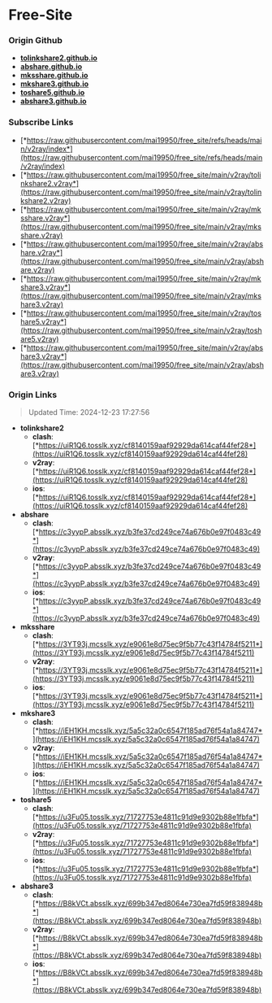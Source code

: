 # Free-Site

### Origin Github

- [**tolinkshare2.github.io**](https://github.com/tolinkshare2/tolinkshare2.github.io)
- [**abshare.github.io**](https://github.com/abshare/abshare.github.io)
- [**mksshare.github.io**](https://github.com/mksshare/mksshare.github.io)
- [**mkshare3.github.io**](https://github.com/mkshare3/mkshare3.github.io)
- [**toshare5.github.io**](https://github.com/toshare5/toshare5.github.io)
- [**abshare3.github.io**](https://github.com/abshare3/abshare3.github.io)

### Subscribe Links

- [*https://raw.githubusercontent.com/mai19950/free_site/refs/heads/main/v2ray/index*](https://raw.githubusercontent.com/mai19950/free_site/refs/heads/main/v2ray/index)
- [*https://raw.githubusercontent.com/mai19950/free_site/main/v2ray/tolinkshare2.v2ray*](https://raw.githubusercontent.com/mai19950/free_site/main/v2ray/tolinkshare2.v2ray)
- [*https://raw.githubusercontent.com/mai19950/free_site/main/v2ray/mksshare.v2ray*](https://raw.githubusercontent.com/mai19950/free_site/main/v2ray/mksshare.v2ray)
- [*https://raw.githubusercontent.com/mai19950/free_site/main/v2ray/abshare.v2ray*](https://raw.githubusercontent.com/mai19950/free_site/main/v2ray/abshare.v2ray)
- [*https://raw.githubusercontent.com/mai19950/free_site/main/v2ray/mkshare3.v2ray*](https://raw.githubusercontent.com/mai19950/free_site/main/v2ray/mkshare3.v2ray)
- [*https://raw.githubusercontent.com/mai19950/free_site/main/v2ray/toshare5.v2ray*](https://raw.githubusercontent.com/mai19950/free_site/main/v2ray/toshare5.v2ray)
- [*https://raw.githubusercontent.com/mai19950/free_site/main/v2ray/abshare3.v2ray*](https://raw.githubusercontent.com/mai19950/free_site/main/v2ray/abshare3.v2ray)

### Origin Links

> Updated Time: 2024-12-23 17:27:56

- **tolinkshare2**
  - **clash**: [*https://uiR1Q6.tosslk.xyz/cf8140159aaf92929da614caf44fef28*](https://uiR1Q6.tosslk.xyz/cf8140159aaf92929da614caf44fef28)
  - **v2ray**: [*https://uiR1Q6.tosslk.xyz/cf8140159aaf92929da614caf44fef28*](https://uiR1Q6.tosslk.xyz/cf8140159aaf92929da614caf44fef28)
  - **ios**: [*https://uiR1Q6.tosslk.xyz/cf8140159aaf92929da614caf44fef28*](https://uiR1Q6.tosslk.xyz/cf8140159aaf92929da614caf44fef28)
- **abshare**
  - **clash**: [*https://c3yypP.absslk.xyz/b3fe37cd249ce74a676b0e97f0483c49*](https://c3yypP.absslk.xyz/b3fe37cd249ce74a676b0e97f0483c49)
  - **v2ray**: [*https://c3yypP.absslk.xyz/b3fe37cd249ce74a676b0e97f0483c49*](https://c3yypP.absslk.xyz/b3fe37cd249ce74a676b0e97f0483c49)
  - **ios**: [*https://c3yypP.absslk.xyz/b3fe37cd249ce74a676b0e97f0483c49*](https://c3yypP.absslk.xyz/b3fe37cd249ce74a676b0e97f0483c49)
- **mksshare**
  - **clash**: [*https://3YT93j.mcsslk.xyz/e9061e8d75ec9f5b77c43f14784f5211*](https://3YT93j.mcsslk.xyz/e9061e8d75ec9f5b77c43f14784f5211)
  - **v2ray**: [*https://3YT93j.mcsslk.xyz/e9061e8d75ec9f5b77c43f14784f5211*](https://3YT93j.mcsslk.xyz/e9061e8d75ec9f5b77c43f14784f5211)
  - **ios**: [*https://3YT93j.mcsslk.xyz/e9061e8d75ec9f5b77c43f14784f5211*](https://3YT93j.mcsslk.xyz/e9061e8d75ec9f5b77c43f14784f5211)
- **mkshare3**
  - **clash**: [*https://iEH1KH.mcsslk.xyz/5a5c32a0c6547f185ad76f54a1a84747*](https://iEH1KH.mcsslk.xyz/5a5c32a0c6547f185ad76f54a1a84747)
  - **v2ray**: [*https://iEH1KH.mcsslk.xyz/5a5c32a0c6547f185ad76f54a1a84747*](https://iEH1KH.mcsslk.xyz/5a5c32a0c6547f185ad76f54a1a84747)
  - **ios**: [*https://iEH1KH.mcsslk.xyz/5a5c32a0c6547f185ad76f54a1a84747*](https://iEH1KH.mcsslk.xyz/5a5c32a0c6547f185ad76f54a1a84747)
- **toshare5**
  - **clash**: [*https://u3Fu05.tosslk.xyz/71727753e4811c91d9e9302b88e1fbfa*](https://u3Fu05.tosslk.xyz/71727753e4811c91d9e9302b88e1fbfa)
  - **v2ray**: [*https://u3Fu05.tosslk.xyz/71727753e4811c91d9e9302b88e1fbfa*](https://u3Fu05.tosslk.xyz/71727753e4811c91d9e9302b88e1fbfa)
  - **ios**: [*https://u3Fu05.tosslk.xyz/71727753e4811c91d9e9302b88e1fbfa*](https://u3Fu05.tosslk.xyz/71727753e4811c91d9e9302b88e1fbfa)
- **abshare3**
  - **clash**: [*https://B8kVCt.absslk.xyz/699b347ed8064e730ea7fd59f838948b*](https://B8kVCt.absslk.xyz/699b347ed8064e730ea7fd59f838948b)
  - **v2ray**: [*https://B8kVCt.absslk.xyz/699b347ed8064e730ea7fd59f838948b*](https://B8kVCt.absslk.xyz/699b347ed8064e730ea7fd59f838948b)
  - **ios**: [*https://B8kVCt.absslk.xyz/699b347ed8064e730ea7fd59f838948b*](https://B8kVCt.absslk.xyz/699b347ed8064e730ea7fd59f838948b)
